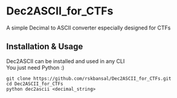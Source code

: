 # Dec2ASCII_for_CTFs
A simple Decimal to ASCII converter especially designed for CTFs

## Installation & Usage
Dec2ASCII can be installed and used in any CLI  
You just need Python :)
```console
git clone https://github.com/rskbansal/Dec2ASCII_for_CTFs.git
cd Dec2ASCII_for_CTFs
python dec2ascii <decimal_string>
```